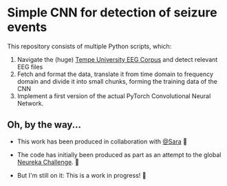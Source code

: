 # Simple CNN for detection of seizure events

This repository consists of multiple Python scripts, which:
1. Navigate the (huge) [Tempe University EEG Corpus](https://www.isip.piconepress.com/projects/tuh_eeg/) and detect relevant EEG files
2. Fetch and format the data, translate it from time domain to frequency domain and divide it into small chunks, forming the training data of the CNN
3. Implement a first version of the actual PyTorch Convolutional Neural Network. 

## Oh, by the way...

- This work has been produced in collaboration with [@Sara](https://www.linkedin.com/in/sara-masarone) 👩

- The code has initially been produced as part as an attempt to the global [Neureka Challenge](https://neureka-challenge.com/). 🧠

- But I'm still on it: This is a work in progress! 🚧
